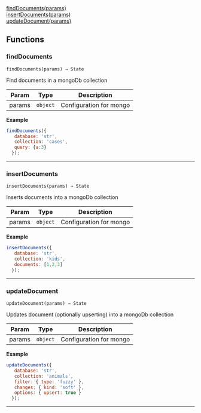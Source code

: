 <dl>
<dt>
    <a href="#finddocuments">findDocuments(params)</a></dt>
<dt>
    <a href="#insertdocuments">insertDocuments(params)</a></dt>
<dt>
    <a href="#updatedocument">updateDocument(params)</a></dt>
</dl>


## Functions
### findDocuments

<p><code>findDocuments(params) ⇒ State</code></p>

Find documents in a mongoDb collection


| Param | Type | Description |
| --- | --- | --- |
| params | <code>object</code> | Configuration for mongo |

**Example**
```js
findDocuments({
   database: 'str',
   collection: 'cases',
   query: {a:3}
  });
```

* * *

### insertDocuments

<p><code>insertDocuments(params) ⇒ State</code></p>

Inserts documents into a mongoDb collection


| Param | Type | Description |
| --- | --- | --- |
| params | <code>object</code> | Configuration for mongo |

**Example**
```js
insertDocuments({
   database: 'str',
   collection: 'kids',
   documents: [1,2,3]
  });
```

* * *

### updateDocument

<p><code>updateDocument(params) ⇒ State</code></p>

Updates document (optionally upserting) into a mongoDb collection


| Param | Type | Description |
| --- | --- | --- |
| params | <code>object</code> | Configuration for mongo |

**Example**
```js
updateDocuments({
   database: 'str',
   collection: 'animals',
   filter: { type: 'fuzzy' },
   changes: { kind: 'soft' },
   options: { upsert: true }
  });
```

* * *


